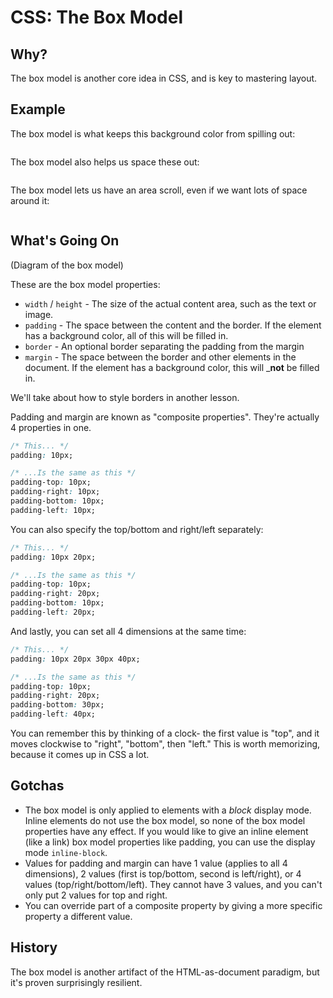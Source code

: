 # CSS: The Box Model

## Why?

The box model is another core idea in CSS, and is key to mastering layout.

## Example

The box model is what keeps this background color from spilling out:

```css
```

The box model also helps us space these out:

```css
```

The box model lets us have an area scroll, even if we want lots of space around it:

```css
```

## What's Going On

(Diagram of the box model)

These are the box model properties:

* `width` / `height` - The size of the actual content area, such as the text or image.
* `padding` - The space between the content and the border. If the element has a background color, all of this will be filled in.
* `border` - An optional border separating the padding from the margin
* `margin` - The space between the border and other elements in the document. If the element has a background color, this will  _**not** be filled in.

We'll take about how to style borders in another lesson.

Padding and margin are known as "composite properties". They're actually 4 properties in one.

```css
/* This... */
padding: 10px;

/* ...Is the same as this */
padding-top: 10px;
padding-right: 10px;
padding-bottom: 10px;
padding-left: 10px;
```

You can also specify the top/bottom and right/left separately:

```css
/* This... */
padding: 10px 20px;

/* ...Is the same as this */
padding-top: 10px;
padding-right: 20px;
padding-bottom: 10px;
padding-left: 20px;
```

And lastly, you can set all 4 dimensions at the same time:

```css
/* This... */
padding: 10px 20px 30px 40px;

/* ...Is the same as this */
padding-top: 10px;
padding-right: 20px;
padding-bottom: 30px;
padding-left: 40px;
```

You can remember this by thinking of a clock- the first value is "top", and it moves clockwise to "right", "bottom", then "left." This is worth memorizing, because it comes up in CSS a lot.

## Gotchas

* The box model is only applied to elements with a *block* display mode. Inline elements do not use the box model, so none of the box model properties have any effect. If you would like to give an inline element (like a link) box model properties like padding, you can use the display mode `inline-block`.
* Values for padding and margin can have 1 value (applies to all 4 dimensions), 2 values (first is top/bottom, second is left/right), or 4 values (top/right/bottom/left). They cannot have 3 values, and you can't only put 2 values for top and right.
* You can override part of a composite property by giving a more specific property a different value.

## History

The box model is another artifact of the HTML-as-document paradigm, but it's proven surprisingly resilient.
